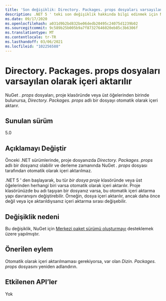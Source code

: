 ```yaml
---
title: 'Son değişiklik: Directory. Packages. props dosyaları varsayılan olarak içeri aktarılır'
description: .NET 5 ' teki son değişiklik hakkında bilgi edinmek için NuGet. props dosyalarının, proje klasöründe bulunursa dizin. Packages. props adlı bir dosyayı otomatik olarak içeri aktardığını öğrenin.
ms.date: 09/17/2020
ms.openlocfilehash: a031d9b2bd832be06dedb20495c24075d1239b02
ms.sourcegitcommit: 9c589b25b005b9a7f87327646020eb85c3b6306f
ms.translationtype: MT
ms.contentlocale: tr-TR
ms.lasthandoff: 03/06/2021
ms.locfileid: "102256588"
---
```

# <a name="directorypackagesprops-files-is-imported-by-default"></a>Directory. Packages. props dosyaları varsayılan olarak içeri aktarılır

NuGet *. props* dosyaları, proje klasöründe veya üst öğelerinden birinde bulunursa, *Directory. Packages. props* adlı bir dosyayı otomatik olarak içeri aktarır.

## <a name="version-introduced"></a>Sunulan sürüm

5.0

## <a name="change-description"></a>Açıklamayı Değiştir

Önceki .NET sürümlerinde, proje dosyanızda *Directory. Packages. props* adlı bir dosyanız olabilir ve derleme zamanında NuGet *. props* dosyası tarafından otomatik olarak içeri aktarılmaz.

.NET 5 ' den başlayarak, bu tür *bir dosya proje* klasöründe veya üst öğelerinden herhangi biri varsa otomatik olarak içeri aktarılır. Proje klasörünüzde bu adı taşıyan bir dosyanız varsa, bu otomatik içeri aktarma yapı davranışını değiştirebilir. Örneğin, dosya içeri aktarılır, ancak daha önce değil veya içe aktarıldıysanız içeri aktarma sırası değişebilir.

## <a name="reason-for-change"></a>Değişiklik nedeni

Bu değişiklik, NuGet için [Merkezi paket sürümü oluşturmayı](https://github.com/NuGet/Home/wiki/Centrally-managing-NuGet-package-versions) desteklemek üzere yapılmıştır.

## <a name="recommended-action"></a>Önerilen eylem

Otomatik olarak içeri aktarılmaması gerekiyorsa, var olan *Dizin. Packages. props* dosyasını yeniden adlandırın.

## <a name="affected-apis"></a>Etkilenen API’ler

Yok

<!--

### Affected APIs

Not detectable via API analysis.

### Category

MSBuild

-->
